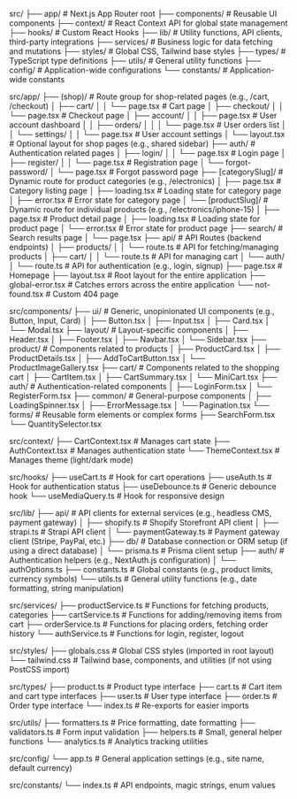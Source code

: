<!-- README.md -->
src/
├── app/                   # Next.js App Router root
├── components/            # Reusable UI components
├── context/               # React Context API for global state management
├── hooks/                 # Custom React Hooks
├── lib/                   # Utility functions, API clients, third-party integrations
├── services/              # Business logic for data fetching and mutations
├── styles/                # Global CSS, Tailwind base styles
├── types/                 # TypeScript type definitions
├── utils/                 # General utility functions
├── config/                # Application-wide configurations
└── constants/             # Application-wide constants




src/app/
├── (shop)/                # Route group for shop-related pages (e.g., /cart, /checkout)
│   ├── cart/
│   │   └── page.tsx       # Cart page
│   ├── checkout/
│   │   └── page.tsx       # Checkout page
│   ├── account/
│   │   ├── page.tsx       # User account dashboard
│   │   ├── orders/
│   │   │   └── page.tsx   # User orders list
│   │   └── settings/
│   │       └── page.tsx   # User account settings
│   └── layout.tsx         # Optional layout for shop pages (e.g., shared sidebar)
├── auth/                  # Authentication related pages
│   ├── login/
│   │   └── page.tsx       # Login page
│   ├── register/
│   │   └── page.tsx       # Registration page
│   └── forgot-password/
│       └── page.tsx       # Forgot password page
├── [categorySlug]/        # Dynamic route for product categories (e.g., /electronics)
│   ├── page.tsx           # Category listing page
│   ├── loading.tsx        # Loading state for category page
│   ├── error.tsx          # Error state for category page
│   └── [productSlug]/     # Dynamic route for individual products (e.g., /electronics/iphone-15)
│       ├── page.tsx       # Product detail page
│       ├── loading.tsx    # Loading state for product page
│       └── error.tsx      # Error state for product page
├── search/                # Search results page
│   └── page.tsx
├── api/                   # API Routes (backend endpoints)
│   ├── products/
│   │   └── route.ts       # API for fetching/managing products
│   ├── cart/
│   │   └── route.ts       # API for managing cart
│   └── auth/
│       └── route.ts       # API for authentication (e.g., login, signup)
├── page.tsx               # Homepage
├── layout.tsx             # Root layout for the entire application
├── global-error.tsx       # Catches errors across the entire application
└── not-found.tsx          # Custom 404 page




src/components/
├── ui/                    # Generic, unopinionated UI components (e.g., Button, Input, Card)
│   ├── Button.tsx
│   ├── Input.tsx
│   ├── Card.tsx
│   └── Modal.tsx
├── layout/                # Layout-specific components
│   ├── Header.tsx
│   ├── Footer.tsx
│   ├── Navbar.tsx
│   └── Sidebar.tsx
├── product/               # Components related to products
│   ├── ProductCard.tsx
│   ├── ProductDetails.tsx
│   ├── AddToCartButton.tsx
│   └── ProductImageGallery.tsx
├── cart/                  # Components related to the shopping cart
│   ├── CartItem.tsx
│   ├── CartSummary.tsx
│   └── MiniCart.tsx
├── auth/                  # Authentication-related components
│   ├── LoginForm.tsx
│   └── RegisterForm.tsx
├── common/                # General-purpose components
│   ├── LoadingSpinner.tsx
│   ├── ErrorMessage.tsx
│   └── Pagination.tsx
└── forms/                 # Reusable form elements or complex forms
    ├── SearchForm.tsx
    └── QuantitySelector.tsx


src/context/
├── CartContext.tsx        # Manages cart state
├── AuthContext.tsx        # Manages authentication state
└── ThemeContext.tsx       # Manages theme (light/dark mode)


src/hooks/
├── useCart.ts             # Hook for cart operations
├── useAuth.ts             # Hook for authentication status
├── useDebounce.ts         # Generic debounce hook
└── useMediaQuery.ts       # Hook for responsive design


src/lib/
├── api/                   # API clients for external services (e.g., headless CMS, payment gateway)
│   ├── shopify.ts         # Shopify Storefront API client
│   ├── strapi.ts          # Strapi API client
│   └── paymentGateway.ts  # Payment gateway client (Stripe, PayPal, etc.)
├── db/                    # Database connection or ORM setup (if using a direct database)
│   └── prisma.ts          # Prisma client setup
├── auth/                  # Authentication helpers (e.g., NextAuth.js configuration)
│   └── authOptions.ts
├── constants.ts           # Global constants (e.g., product limits, currency symbols)
└── utils.ts               # General utility functions (e.g., date formatting, string manipulation)



src/services/
├── productService.ts      # Functions for fetching products, categories
├── cartService.ts         # Functions for adding/removing items from cart
├── orderService.ts        # Functions for placing orders, fetching order history
└── authService.ts         # Functions for login, register, logout



src/styles/
├── globals.css            # Global CSS styles (imported in root layout)
└── tailwind.css           # Tailwind base, components, and utilities (if not using PostCSS import)




src/types/
├── product.ts             # Product type interface
├── cart.ts                # Cart item and cart type interfaces
├── user.ts                # User type interface
├── order.ts               # Order type interface
└── index.ts               # Re-exports for easier imports



src/utils/
├── formatters.ts          # Price formatting, date formatting
├── validators.ts          # Form input validation
├── helpers.ts             # Small, general helper functions
└── analytics.ts           # Analytics tracking utilities



src/config/
└── app.ts                 # General application settings (e.g., site name, default currency)


src/constants/
└── index.ts               # API endpoints, magic strings, enum values
